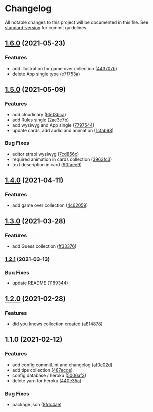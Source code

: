# Changelog

All notable changes to this project will be documented in this file. See [standard-version](https://github.com/conventional-changelog/standard-version) for commit guidelines.

## [1.6.0](https://github.com/happy-game/back/compare/v1.5.0...v1.6.0) (2021-05-23)


### Features

* add illustration for game over collection ([443707b](https://github.com/happy-game/back/commit/443707b1cd2ff4766e9c56b6c0b3460037af60ef))
* delete App single type ([e7f753a](https://github.com/happy-game/back/commit/e7f753a59eeb8d73fa5fbcb30750a274d869b2ab))

## [1.5.0](https://github.com/happy-game/back/compare/v1.4.0...v1.5.0) (2021-05-09)


### Features

* add cloudinary ([6503bca](https://github.com/happy-game/back/commit/6503bca14f28bfbb6c535b034f1d26c71cb27681))
* add Rules single ([2ae3e7b](https://github.com/happy-game/back/commit/2ae3e7b7b7021b782424f3ab58b04a33a9cdcc7b))
* add wysiwyg and App single ([7797544](https://github.com/happy-game/back/commit/7797544916d06573f3a52928e1ac573bc0d48f1d))
* update cards, add audio and animation ([1cfab98](https://github.com/happy-game/back/commit/1cfab98c550f03ed222f21463c83423e99471670))


### Bug Fixes

* editor strapi wysiwyg ([7cd856c](https://github.com/happy-game/back/commit/7cd856c300307f2d8f9c26c6b56f2f55ce0de306))
* required animation in cards collection ([3963fc3](https://github.com/happy-game/back/commit/3963fc33d746c07610928c2990634e9d80186900))
* text description in card ([90faee9](https://github.com/happy-game/back/commit/90faee979b2f6050a2ccba28111841b7361c94d7))

## [1.4.0](https://github.com/happy-game/back/compare/v1.3.0...v1.4.0) (2021-04-11)


### Features

* add game over collection ([4c62059](https://github.com/happy-game/back/commit/4c620591a582d3439d85f8eb21aeb35cca03226e))

## [1.3.0](https://github.com/happy-game/back/compare/v1.2.1...v1.3.0) (2021-03-28)


### Features

* add Guess collection ([ff33376](https://github.com/happy-game/back/commit/ff33376f57b1fae9a05b43f064742b2ba26de54a))

### [1.2.1](https://github.com/happy-game/back/compare/v1.2.0...v1.2.1) (2021-03-13)


### Bug Fixes

* update README ([1189344](https://github.com/happy-game/back/commit/1189344bdfb569c0777084610de0b6df8dda203b))

## [1.2.0](https://github.com/happy-game/back/compare/v1.1.0...v1.2.0) (2021-02-28)


### Features

* did you knows collection created ([a814878](https://github.com/happy-game/back/commit/a8148788877eeb38d5061b523b72ee3f29e128b8))

## 1.1.0 (2021-02-12)


### Features

* add config commitLint and changelog ([af0c02d](https://github.com/happy-game/back/commit/af0c02da7bac13387714be05b6385f45d4c16278))
* add tips collection ([487ecde](https://github.com/happy-game/back/commit/487ecde2cba10c501f37c0503c3c218595ca536c))
* config database / heroku ([5006af3](https://github.com/happy-game/back/commit/5006af39fa869c6fe45fa267f06aab4d3faa41fb))
* delete yarn for heroku ([440e35a](https://github.com/happy-game/back/commit/440e35ad46220bb6ee472d37a39c6bc13ce41ccc))


### Bug Fixes

* package.json ([8fdc4ae](https://github.com/happy-game/back/commit/8fdc4ae7edb3313c754bf0a41c3ab58adc11adc7))
